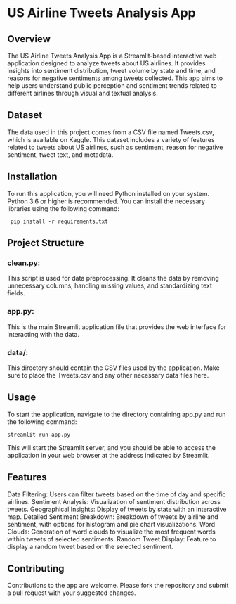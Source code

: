 # US Airline Tweets Analysis App

## Overview
The US Airline Tweets Analysis App is a Streamlit-based interactive web application designed to analyze tweets about US airlines. It provides insights into sentiment distribution, tweet volume by state and time, and reasons for negative sentiments among tweets collected. This app aims to help users understand public perception and sentiment trends related to different airlines through visual and textual analysis.

## Dataset
The data used in this project comes from a CSV file named Tweets.csv, which is available on Kaggle. This dataset includes a variety of features related to tweets about US airlines, such as sentiment, reason for negative sentiment, tweet text, and metadata.

## Installation
To run this application, you will need Python installed on your system. Python 3.6 or higher is recommended. You can install the necessary libraries using the following command:


```
 pip install -r requirements.txt
```


## Project Structure

### clean.py: 

This script is used for data preprocessing. It cleans the data by removing unnecessary columns, handling missing values, and standardizing text fields.

### app.py: 
This is the main Streamlit application file that provides the web interface for interacting with the data.

### data/: 
This directory should contain the CSV files used by the application. Make sure to place the Tweets.csv and any other necessary data files here.

## Usage
To start the application, navigate to the directory containing app.py and run the following command:


```
streamlit run app.py
```

This will start the Streamlit server, and you should be able to access the application in your web browser at the address indicated by Streamlit.

## Features
Data Filtering: Users can filter tweets based on the time of day and specific airlines.
Sentiment Analysis: Visualization of sentiment distribution across tweets.
Geographical Insights: Display of tweets by state with an interactive map.
Detailed Sentiment Breakdown: Breakdown of tweets by airline and sentiment, with options for histogram and pie chart visualizations.
Word Clouds: Generation of word clouds to visualize the most frequent words within tweets of selected sentiments.
Random Tweet Display: Feature to display a random tweet based on the selected sentiment.

## Contributing
Contributions to the app are welcome. Please fork the repository and submit a pull request with your suggested changes.



